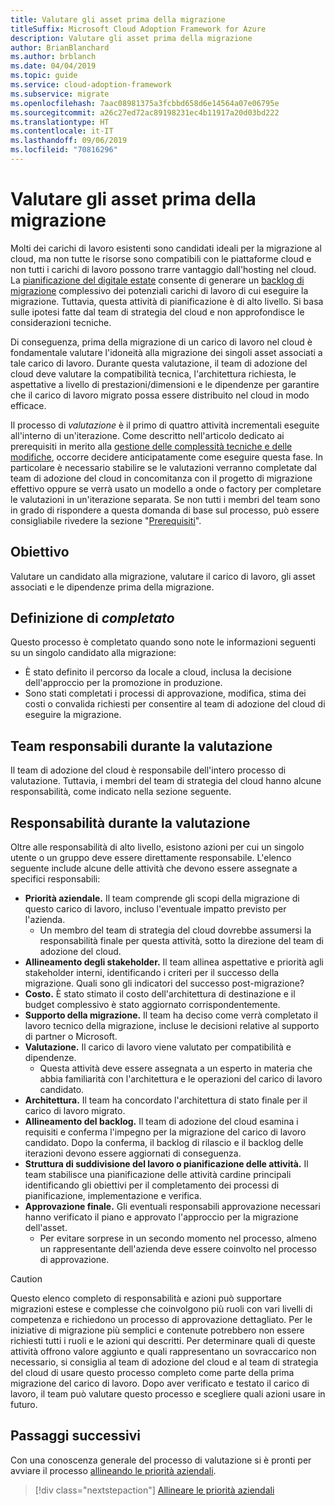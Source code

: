 ```yaml
---
title: Valutare gli asset prima della migrazione
titleSuffix: Microsoft Cloud Adoption Framework for Azure
description: Valutare gli asset prima della migrazione
author: BrianBlanchard
ms.author: brblanch
ms.date: 04/04/2019
ms.topic: guide
ms.service: cloud-adoption-framework
ms.subservice: migrate
ms.openlocfilehash: 7aac08981375a3fcbbd658d6e14564a07e06795e
ms.sourcegitcommit: a26c27ed72ac89198231ec4b11917a20d03bd222
ms.translationtype: HT
ms.contentlocale: it-IT
ms.lasthandoff: 09/06/2019
ms.locfileid: "70816296"
---
```

# <a name="assess-assets-prior-to-migration"></a>Valutare gli asset prima della migrazione

Molti dei carichi di lavoro esistenti sono candidati ideali per la migrazione al cloud, ma non tutte le risorse sono compatibili con le piattaforme cloud e non tutti i carichi di lavoro possono trarre vantaggio dall'hosting nel cloud. La [pianificazione del digitale estate](../../../digital-estate/index.md) consente di generare un [backlog di migrazione](../prerequisites/technical-complexity.md#migration-backlog-aligning-business-priorities-and-timing) complessivo dei potenziali carichi di lavoro di cui eseguire la migrazione. Tuttavia, questa attività di pianificazione è di alto livello. Si basa sulle ipotesi fatte dal team di strategia del cloud e non approfondisce le considerazioni tecniche.

Di conseguenza, prima della migrazione di un carico di lavoro nel cloud è fondamentale valutare l'idoneità alla migrazione dei singoli asset associati a tale carico di lavoro. Durante questa valutazione, il team di adozione del cloud deve valutare la compatibilità tecnica, l'architettura richiesta, le aspettative a livello di prestazioni/dimensioni e le dipendenze per garantire che il carico di lavoro migrato possa essere distribuito nel cloud in modo efficace.

Il processo di *valutazione* è il primo di quattro attività incrementali eseguite all'interno di un'iterazione. Come descritto nell'articolo dedicato ai prerequisiti in merito alla [gestione delle complessità tecniche e delle modifiche](../prerequisites/technical-complexity.md), occorre decidere anticipatamente come eseguire questa fase. In particolare è necessario stabilire se le valutazioni verranno completate dal team di adozione del cloud in concomitanza con il progetto di migrazione effettivo oppure se verrà usato un modello a onde o factory per completare le valutazioni in un'iterazione separata. Se non tutti i membri del team sono in grado di rispondere a questa domanda di base sul processo, può essere consigliabile rivedere la sezione "[Prerequisiti](../prerequisites/index.md)".

## <a name="objective"></a>Obiettivo

Valutare un candidato alla migrazione, valutare il carico di lavoro, gli asset associati e le dipendenze prima della migrazione.

## <a name="definition-of-done"></a>Definizione di *completato*

Questo processo è completato quando sono note le informazioni seguenti su un singolo candidato alla migrazione:

- È stato definito il percorso da locale a cloud, inclusa la decisione dell'approccio per la promozione in produzione.
- Sono stati completati i processi di approvazione, modifica, stima dei costi o convalida richiesti per consentire al team di adozione del cloud di eseguire la migrazione.

## <a name="accountability-during-assessment"></a>Team responsabili durante la valutazione

Il team di adozione del cloud è responsabile dell'intero processo di valutazione. Tuttavia, i membri del team di strategia del cloud hanno alcune responsabilità, come indicato nella sezione seguente.

## <a name="responsibilities-during-assessment"></a>Responsabilità durante la valutazione

Oltre alle responsabilità di alto livello, esistono azioni per cui un singolo utente o un gruppo deve essere direttamente responsabile. L'elenco seguente include alcune delle attività che devono essere assegnate a specifici responsabili:

- **Priorità aziendale.** Il team comprende gli scopi della migrazione di questo carico di lavoro, incluso l'eventuale impatto previsto per l'azienda.
  - Un membro del team di strategia del cloud dovrebbe assumersi la responsabilità finale per questa attività, sotto la direzione del team di adozione del cloud.
- **Allineamento degli stakeholder.** Il team allinea aspettative e priorità agli stakeholder interni, identificando i criteri per il successo della migrazione. Quali sono gli indicatori del successo post-migrazione?
- **Costo.** È stato stimato il costo dell'architettura di destinazione e il budget complessivo è stato aggiornato corrispondentemente.
- **Supporto della migrazione.** Il team ha deciso come verrà completato il lavoro tecnico della migrazione, incluse le decisioni relative al supporto di partner o Microsoft.
- **Valutazione.** Il carico di lavoro viene valutato per compatibilità e dipendenze.
  - Questa attività deve essere assegnata a un esperto in materia che abbia familiarità con l'architettura e le operazioni del carico di lavoro candidato.
- **Architettura.** Il team ha concordato l'architettura di stato finale per il carico di lavoro migrato.
- **Allineamento del backlog.** Il team di adozione del cloud esamina i requisiti e conferma l'impegno per la migrazione del carico di lavoro candidato. Dopo la conferma, il backlog di rilascio e il backlog delle iterazioni devono essere aggiornati di conseguenza.
- **Struttura di suddivisione del lavoro o pianificazione delle attività.** Il team stabilisce una pianificazione delle attività cardine principali identificando gli obiettivi per il completamento dei processi di pianificazione, implementazione e verifica.
- **Approvazione finale.** Gli eventuali responsabili approvazione necessari hanno verificato il piano e approvato l'approccio per la migrazione dell'asset.
  - Per evitare sorprese in un secondo momento nel processo, almeno un rappresentante dell'azienda deve essere coinvolto nel processo di approvazione.

> [!CAUTION]
> Questo elenco completo di responsabilità e azioni può supportare migrazioni estese e complesse che coinvolgono più ruoli con vari livelli di competenza e richiedono un processo di approvazione dettagliato. Per le iniziative di migrazione più semplici e contenute potrebbero non essere richiesti tutti i ruoli e le azioni qui descritti. Per determinare quali di queste attività offrono valore aggiunto e quali rappresentano un sovraccarico non necessario, si consiglia al team di adozione del cloud e al team di strategia del cloud di usare questo processo completo come parte della prima migrazione del carico di lavoro. Dopo aver verificato e testato il carico di lavoro, il team può valutare questo processo e scegliere quali azioni usare in futuro.

## <a name="next-steps"></a>Passaggi successivi

Con una conoscenza generale del processo di valutazione si è pronti per avviare il processo [allineando le priorità aziendali](./business-priorities.md).

> [!div class="nextstepaction"]
> [Allineare le priorità aziendali](./business-priorities.md)
